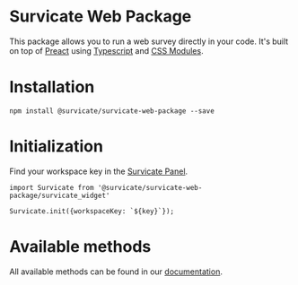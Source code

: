 # Survicate Web Package
This package allows you to run a web survey directly in your code. 
It's built on top of [Preact](https://github.com/preactjs/preact) using [Typescript](https://github.com/Microsoft/TypeScript) and [CSS Modules](https://github.com/css-modules/css-modules).

# Installation
`npm install @survicate/survicate-web-package --save` 


# Initialization 
Find your workspace key in the [Survicate Panel](https://panel.survicate.com/o/0/w/0/settings/access-keys). 

```
import Survicate from '@survicate/survicate-web-package/survicate_widget'

Survicate.init({workspaceKey: `${key}`});
```

# Available methods

All available methods can be found in our [documentation](https://developers.survicate.com/javascript/methods/).